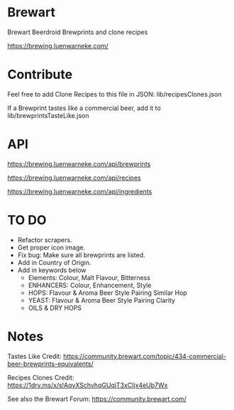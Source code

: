 # Brewart
Brewart Beerdroid Brewprints and clone recipes

https://brewing.luenwarneke.com/

# Contribute

Feel free to add Clone Recipes to this file in JSON: lib/recipesClones.json

If a Brewprint tastes like a commercial beer, add it to lib/brewprintsTasteLike.json


# API

https://brewing.luenwarneke.com/api/brewprints

https://brewing.luenwarneke.com/api/recipes

https://brewing.luenwarneke.com/api/ingredients


# TO DO

- Refactor scrapers.
- Get proper icon image.
- Fix bug: Make sure all brewprints are listed.
- Add in Country of Origin.
- Add in keywords below
	- Elements: Colour, Malt Flavour, Bitterness
	- ENHANCERS: Colour, Enhancement, Style
	- HOPS: Flavour & Aroma Beer Style Pairing Similar Hop
	- YEAST: Flavour & Aroma Beer Style Pairing	Clarity
	- OILS & DRY HOPS

# Notes

Tastes Like Credit: https://community.brewart.com/topic/434-commercial-beer-brewprints-equivalents/

Recipes Clones Credit: https://1drv.ms/x/s!AqvXSchvhqGUqjT3xCIjx4eUb7Wx

See also the Brewart Forum: https://community.brewart.com/
